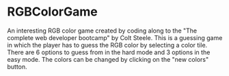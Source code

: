 # RGBColorGame
An interesting RGB color game created by coding along to the "The complete web developer bootcamp" by Colt Steele.
This is a guessing game in which the player has to guess the RGB color by selecting a color tile.
There are 6 options to guess from in the hard mode and 3 options in the easy mode.
The colors can be changed by clicking on the "new colors" button.
